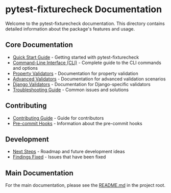 # pytest-fixturecheck Documentation

Welcome to the pytest-fixturecheck documentation. This directory contains detailed information about the package's features and usage.

## Core Documentation

- [Quick Start Guide](QUICKSTART.md) - Getting started with pytest-fixturecheck
- [Command-Line Interface (CLI)](CLI.md) - Complete guide to the CLI commands and options
- [Property Validators](PROPERTY_VALIDATORS.md) - Documentation for property validation
- [Advanced Validators](ADVANCED_VALIDATORS.md) - Documentation for advanced validation scenarios
- [Django Validators](DJANGO_VALIDATORS.md) - Documentation for Django-specific validators
- [Troubleshooting Guide](TROUBLESHOOTING.md) - Common issues and solutions

## Contributing

- [Contributing Guide](CONTRIBUTING.md) - Guide for contributors
- [Pre-commit Hooks](PRE_COMMIT_HOOKS.md) - Information about the pre-commit hooks

## Development

- [Next Steps](NEXT_STEPS.md) - Roadmap and future development ideas
- [Findings Fixed](FINDINGS_FIXED.md) - Issues that have been fixed

## Main Documentation

For the main documentation, please see the [README.md](../README.md) in the project root.

